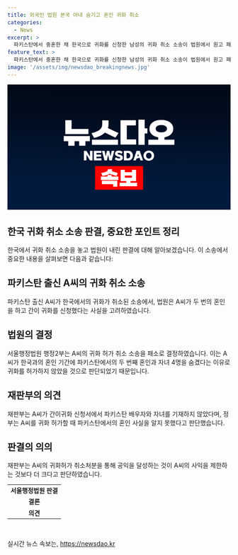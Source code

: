 ```yaml
---
title: 외국인 법원 본국 아내 숨기고 혼인 귀화 취소
categories:
  - News
excerpt: >
  파키스탄에서 중혼한 채 한국으로 귀화를 신청한 남성의 귀화 취소 소송이 법원에서 원고 패소로 결정됐다. A씨는 파키스탄과의 중혼 사실을 숨기고 간이 귀화를 허가받았으나, 법무부가 이를 취소한 것에 불복하며 법정 소송을 제기했다. 하지만 법원은 A씨가 중혼 사실을 숨긴 채 귀화를 허가받은 것은 부당하다고 판단하여 A씨의 주장을 기각했다. A씨의 사익보다 국가의 일부일처제 유지가 더 큰 공익이라는 결정이 내려졌다.
feature_text: >
  파키스탄에서 중혼한 채 한국으로 귀화를 신청한 남성의 귀화 취소 소송이 법원에서 원고 패소로 결정됐다. A씨는 파키스탄과의 중혼 사실을 숨기고 간이 귀화를 허가받았으나, 법무부가 이를 취소한 것에 불복하며 법정 소송을 제기했다. 하지만 법원은 A씨가 중혼 사실을 숨긴 채 귀화를 허가받은 것은 부당하다고 판단하여 A씨의 주장을 기각했다. A씨의 사익보다 국가의 일부일처제 유지가 더 큰 공익이라는 결정이 내려졌다.
image: '/assets/img/newsdao_breakingnews.jpg'
---
```


<p><img src="/assets/img/newsdao_breakingnews.jpg" alt="ontimetimes 속보" /></p>

<h2 data-ke-size="size26">한국 귀화 취소 소송 판결, 중요한 포인트 정리</h2>

<p data-ke-size="size16">한국에서 귀화 취소 소송을 놓고 법원이 내린 판결에 대해 알아보겠습니다. 이 소송에서 중요한 내용을 살펴보면 다음과 같습니다:</p>

<h2 data-ke-size="size24">파키스탄 출신 A씨의 귀화 취소 소송</h2>

<p data-ke-size="size16">파키스탄 출신 A씨가 한국에서의 귀화가 취소된 소송에서, 법원은 A씨가 두 번의 혼인을 하고 간이 귀화를 신청했다는 사실을 고려하였습니다.</p>

<h2 data-ke-size="size24">법원의 결정</h2>

<p data-ke-size="size16">서울행정법원 행정2부는 A씨의 귀화 허가 취소 소송을 패소로 결정하였습니다. 이는 A씨가 한국과의 혼인 기간에 파키스탄에서의 두 번째 혼인과 자녀 4명을 숨겼다는 이유로 귀화를 허가하지 않았을 것으로 판단되었기 때문입니다.</p>

<h2 data-ke-size="size24">재판부의 의견</h2>

<p data-ke-size="size16">재판부는 A씨가 간이귀화 신청서에서 파키스탄 배우자와 자녀를 기재하지 않았다며, 정부는 A씨를 귀화 허가할 때 파키스탄에서의 혼인 사실을 알지 못했다고 판단했습니다.</p>

<h2 data-ke-size="size24">판결의 의의</h2>

<p data-ke-size="size16">재판부는 A씨의 귀화허가 취소처분을 통해 공익을 달성하는 것이 A씨의 사익을 제한하는 것보다 더 크다고 판단하였습니다.</p>

<table>
  <tr>
    <td style="text-align: center; height: 17px;"><b>서울행정법원 판결</b></td>
  </tr>
  <tr>
    <td style="text-align: center; height: 17px;"><b>결론</b></td>
  </tr>
  <tr>
    <td style="text-align: center; height: 17px;"><b>의견</b></td>
  </tr>
</table>

<p data-ke-size="size16">&nbsp;</p>
실시간 뉴스 속보는, <a href="https://newsdao.kr" rel="dofollow">https://newsdao.kr</a>


